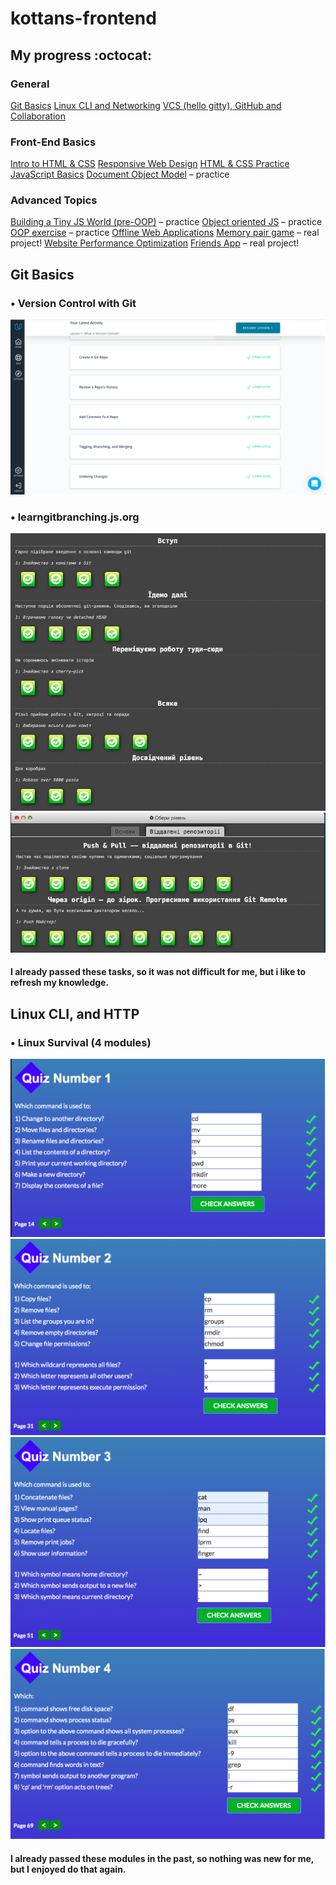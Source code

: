 # kottans-frontend
## My progress :octocat:
### General
[Git Basics](https://github.com/kottans/frontend/blob/master/tasks/git-intro.md)
[Linux CLI and Networking](https://github.com/kottans/frontend/blob/master/tasks/linux-cli-http.md)
[VCS (hello gitty), GitHub and Collaboration](https://github.com/kottans/frontend/blob/master/tasks/git-collaboration.md)
### Front-End Basics
[Intro to HTML & CSS](https://github.com/kottans/frontend/blob/master/tasks/html-css-intro.md)
[Responsive Web Design](https://github.com/kottans/frontend/blob/master/tasks/html-css-responsive.md)
[HTML & CSS Practice](https://github.com/kottans/frontend/blob/master/tasks/html-css-popup.md)
[JavaScript Basics](https://github.com/kottans/frontend/blob/master/tasks/js-basics.md)
[Document Object Model](https://github.com/kottans/frontend/blob/master/tasks/js-dom.md) – practice
### Advanced Topics
[Building a Tiny JS World (pre-OOP)](https://github.com/kottans/frontend/blob/master/tasks/js-pre-oop.md) – practice
[Object oriented JS](https://github.com/kottans/frontend/blob/master/tasks/js-oop.md) – practice
[OOP exercise](https://github.com/kottans/frontend/blob/master/tasks/js-post-oop.md) – practice
[Offline Web Applications](https://github.com/kottans/frontend/blob/master/tasks/app-design-offline.md)
[Memory pair game](https://github.com/kottans/frontend/blob/master/tasks/memory-pair-game.md) – real project!
[Website Performance Optimization](https://github.com/kottans/frontend/blob/master/tasks/app-design-performance.md)
[Friends App](https://github.com/kottans/frontend/blob/master/tasks/friends-app.md) – real project!

## Git Basics
### • Version Control with Git
![module 1](img/01.png)
### • learngitbranching.js.org
![module 2](img/02.png)
![module 3](img/03.png)

#### I already passed these tasks, so it was not difficult for me, but i like to refresh my knowledge.

## Linux CLI, and HTTP
### • Linux Survival (4 modules)
![module 1](task_linux_cli/1.png)
![module 2](task_linux_cli/2.png)
![module 3](task_linux_cli/3.png)
![module 4](task_linux_cli/4.png)

#### I already passed these modules in the past, so nothing was new for me, but I enjoyed do that again.